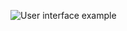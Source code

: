 ![User interface example](https://raw.githubusercontent.com/trieschlab/PymoNNto/Images/Reconstruction_Tab.png)